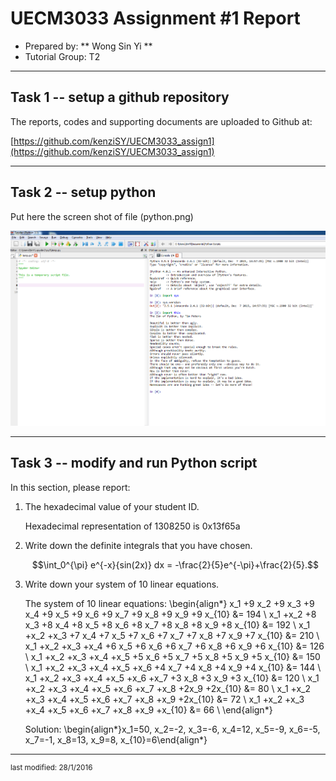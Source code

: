 UECM3033 Assignment #1 Report
========================================================

- Prepared by: ** Wong Sin Yi **
- Tutorial Group: T2

--------------------------------------------------------

## Task 1 -- setup a github repository

The reports, codes and supporting documents are uploaded to Github at: 

[https://github.com/kenziSY/UECM3033_assign1](https://github.com/kenziSY/UECM3033_assign1)


---------------------------------------------------------

## Task 2 -- setup python

Put here the screen shot of file (python.png)

![python.png](python.png)


------------------------------------------------------------

## Task 3 -- modify and run Python script

In this section, please report:

1. The hexadecimal value of your student ID.

    Hexadecimal representation of 1308250 is 0x13f65a

2. Write down the definite integrals that you have chosen.

    $$\int_0^{\pi} e^{-x}{sin(2x)} dx = -\frac{2}{5}e^{-\pi}+\frac{2}{5}.$$

3. Write down your system of 10 linear equations.

    The system of 10 linear equations: 
    \begin{align*} 
		   x_1 +9 x_2 +9 x_3 +9 x_4 +9 x_5 +9 x_6 +9 x_7 +9 x_8 +9 x_9 +9 x_{10} &= 194 \\
           	   x_1 +x_2 +8 x_3 +8 x_4 +8 x_5 +8 x_6 +8 x_7 +8 x_8 +8 x_9 +8 x_{10} &= 192 \\
		   x_1 +x_2 +x_3 +7 x_4 +7 x_5 +7 x_6 +7 x_7 +7 x_8 +7 x_9 +7 x_{10} &= 210 \\
		   x_1 +x_2 +x_3 +x_4 +6 x_5 +6 x_6 +6 x_7 +6 x_8 +6 x_9 +6 x_{10} &= 126 \\
          	   x_1 +x_2 +x_3 +x_4 +x_5 +5 x_6 +5 x_7 +5 x_8 +5 x_9 +5 x_{10} &= 150 \\
		   x_1 +x_2 +x_3 +x_4 +x_5 +x_6 +4 x_7 +4 x_8 +4 x_9 +4 x_{10} &= 144 \\
		   x_1 +x_2 +x_3 +x_4 +x_5 +x_6 +x_7 +3 x_8 +3 x_9 +3 x_{10} &= 120 \\
		   x_1 +x_2 +x_3 +x_4 +x_5 +x_6 +x_7 +x_8 +2x_9 +2x_{10} &= 80 \\
		   x_1 +x_2 +x_3 +x_4 +x_5 +x_6 +x_7 +x_8 +x_9 +2x_{10} &= 72 \\
		   x_1 +x_2 +x_3 +x_4 +x_5 +x_6 +x_7 +x_8 +x_9 +x_{10} &= 66 \\ \end{align*}

    Solution: 
	\begin{align*}x_1=50, x_2=-2, x_3=-6, x_4=12, x_5=-9,
	              x_6=-5, x_7=-1, x_8=13, x_9=8, x_{10}=6\end{align*}



-----------------------------------

<sup>last modified: 28/1/2016</sup>